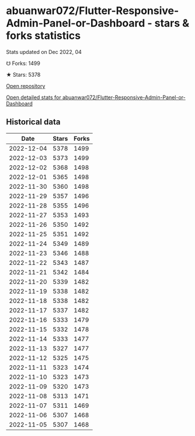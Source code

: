 # abuanwar072/Flutter-Responsive-Admin-Panel-or-Dashboard - stars & forks statistics

Stats updated on Dec 2022, 04

☋ Forks: 1499

★ Stars: 5378

[Open repository](https://github.com/abuanwar072/Flutter-Responsive-Admin-Panel-or-Dashboard)

[Open detailed stats for abuanwar072/Flutter-Responsive-Admin-Panel-or-Dashboard](https://reviewgithub.com/rep/abuanwar072/Flutter-Responsive-Admin-Panel-or-Dashboard)

## Historical data
| Date | Stars | Forks |
|------|-------|-------|
| 2022-12-04 | 5378 | 1499 | 
| 2022-12-03 | 5373 | 1499 | 
| 2022-12-02 | 5368 | 1498 | 
| 2022-12-01 | 5365 | 1498 | 
| 2022-11-30 | 5360 | 1498 | 
| 2022-11-29 | 5357 | 1496 | 
| 2022-11-28 | 5355 | 1496 | 
| 2022-11-27 | 5353 | 1493 | 
| 2022-11-26 | 5350 | 1492 | 
| 2022-11-25 | 5351 | 1492 | 
| 2022-11-24 | 5349 | 1489 | 
| 2022-11-23 | 5346 | 1488 | 
| 2022-11-22 | 5343 | 1487 | 
| 2022-11-21 | 5342 | 1484 | 
| 2022-11-20 | 5339 | 1482 | 
| 2022-11-19 | 5338 | 1482 | 
| 2022-11-18 | 5338 | 1482 | 
| 2022-11-17 | 5337 | 1482 | 
| 2022-11-16 | 5333 | 1479 | 
| 2022-11-15 | 5332 | 1478 | 
| 2022-11-14 | 5333 | 1477 | 
| 2022-11-13 | 5327 | 1477 | 
| 2022-11-12 | 5325 | 1475 | 
| 2022-11-11 | 5323 | 1474 | 
| 2022-11-10 | 5323 | 1473 | 
| 2022-11-09 | 5320 | 1473 | 
| 2022-11-08 | 5313 | 1471 | 
| 2022-11-07 | 5311 | 1469 | 
| 2022-11-06 | 5307 | 1468 | 
| 2022-11-05 | 5307 | 1468 | 

